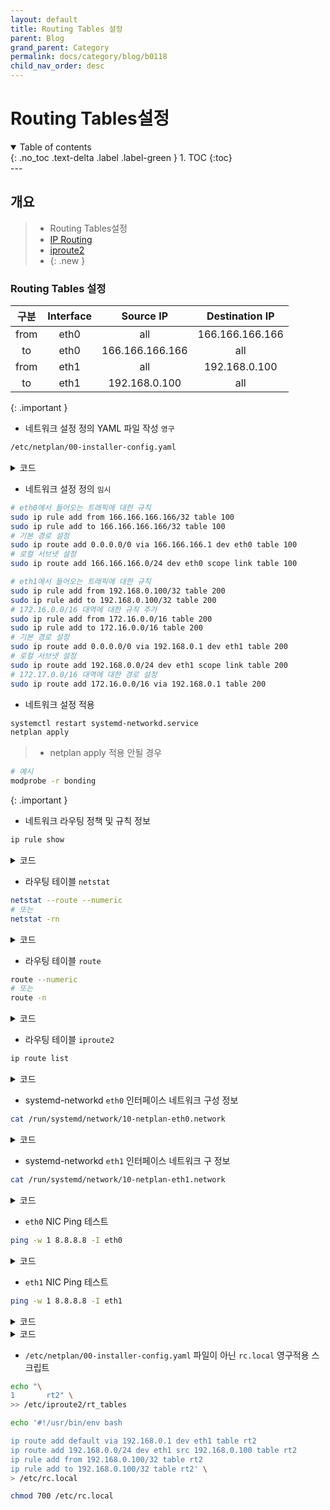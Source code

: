 ```yaml
---
layout: default
title: Routing Tables 설정
parent: Blog
grand_parent: Category
permalink: docs/category/blog/b0118
child_nav_order: desc
---
```

# Routing Tables설정
<details open markdown="block">
  <summary>
    Table of contents
  </summary>
  {: .no_toc .text-delta .label .label-green }
1. TOC
{:toc}
</details>
---

## 개요

> - Routing Tables설정
> - [IP Routing](http://linux-ip.net/html/routing-tables.html)
> - [iproute2 ](https://tldp.org/HOWTO/Adv-Routing-HOWTO/lartc.rpdb.html)
> - [](https://blog.scottlowe.org/2013/05/29/a-quick-introduction-to-linux-policy-routing/)
{: .new }

### Routing Tables 설정

>
| 구분         | Interface           | Source IP           | Destination IP     |
|:-----------:|:-------------------:|:-------------------:|:------------------:|
| from        | eth0                | all                 | 166.166.166.166    |
| to          | eth0                | 166.166.166.166     | all                |
| from        | eth1                | all                 | 192.168.0.100      |
| to          | eth1                | 192.168.0.100       | all                |
>
{: .important }


- 네트워크 설정 정의 YAML 파일 작성 `영구`

```bash
/etc/netplan/00-installer-config.yaml
```

<details markdown="block">
  <summary>
    코드
  </summary>
  {: .label .label-green }
  
```bash
# This is the network config written by 'subiquity'
network:
  version: 2
  renderer: networkd
  ethernets:
    eth0:
      dhcp4: false
      dhcp6: false
      addresses: [ 166.166.166.166/24 ]
      nameservers:
        addresses: [ 8.8.8.8 ]
      routes:
        - to: default
          via: 166.166.166.1
# eth0에서 들어오는 트래픽에 대한 규칙
# sudo ip rule add from 166.166.166.166/32 table 100
# sudo ip rule add to 166.166.166.166/32 table 100
      routing-policy:
        - from: 166.166.166.166/32
          table: 100
        - to: 166.166.166.166/32
          table: 100
# 기본 경로 설정
# sudo ip route add 0.0.0.0/0 via 166.166.166.1 dev eth0 table 100
# 로컬 서브넷 설정
# sudo ip route add 166.166.166.0/24 dev eth0 scope link table 100
      routes:
        - to: 0.0.0.0/0
          via: 223.26.214.1
          table: 100
        - to: 223.26.214.0/24
          scope: link
          table: 100
    eth1:
      dhcp4: false
      dhcp6: false
      addresses: [ 192.168.0.100/24 ]
      nameservers:
        addresses: [ 8.8.8.8 ]
# eth1에서 들어오는 트래픽에 대한 규칙
# sudo ip rule add from 192.168.0.100/32 table 200
# sudo ip rule add to 192.168.0.100/32 table 200
# 172.16.0.0/16 대역에 대한 규칙 추가
# sudo ip rule add from 172.16.0.0/16 table 200
# sudo ip rule add to 172.16.0.0/16 table 200
      routing-policy:
        - from: 192.168.0.100/32
          table: 200
        - to: 192.168.0.100/32
          table: 200
        - from: 172.16.0.0/16
          table: 200
        - to: 172.16.0.0/16
          table: 200
# 기본 경로 설정
# sudo ip route add 0.0.0.0/0 via 192.168.0.1 dev eth1 table 200
# 로컬 서브넷 설정
# sudo ip route add 192.168.0.0/24 dev eth1 scope link table 200
# 172.17.0.0/16 대역에 대한 경로 설정
# sudo ip route add 172.17.0.0/16 via 192.168.0.1 table 200
      routes:
        - to: 0.0.0.0/0
          via: 192.168.0.1
          table: 200
        - to: 192.168.0.0/24
          scope: link
          table: 200
        - to: 172.17.0.0/16
          via: 192.168.0.1
          table: 200
```

</details>

- 네트워크 설정 정의 `임시`

```bash
# eth0에서 들어오는 트래픽에 대한 규칙
sudo ip rule add from 166.166.166.166/32 table 100
sudo ip rule add to 166.166.166.166/32 table 100
# 기본 경로 설정
sudo ip route add 0.0.0.0/0 via 166.166.166.1 dev eth0 table 100
# 로컬 서브넷 설정
sudo ip route add 166.166.166.0/24 dev eth0 scope link table 100

# eth1에서 들어오는 트래픽에 대한 규칙
sudo ip rule add from 192.168.0.100/32 table 200
sudo ip rule add to 192.168.0.100/32 table 200
# 172.16.0.0/16 대역에 대한 규칙 추가
sudo ip rule add from 172.16.0.0/16 table 200
sudo ip rule add to 172.16.0.0/16 table 200
# 기본 경로 설정
sudo ip route add 0.0.0.0/0 via 192.168.0.1 dev eth1 table 200
# 로컬 서브넷 설정
sudo ip route add 192.168.0.0/24 dev eth1 scope link table 200
# 172.17.0.0/16 대역에 대한 경로 설정
sudo ip route add 172.16.0.0/16 via 192.168.0.1 table 200
```

- 네트워크 설정 적용

```bash
systemctl restart systemd-networkd.service
netplan apply
```

> - netplan apply 적용 안될 경우
```bash
# 예시
modprobe -r bonding
```
>
{: .important }

- 네트워크 라우팅 정책 및 규칙 정보

```bash
ip rule show
```

<details markdown="block">
  <summary>
    코드
  </summary>
  {: .label .label-green }

```bash
0:      from all lookup local
32766:  from all lookup main
32767:  from all lookup default
```

</details>

- 라우팅 테이블 `netstat`

```bash
netstat --route --numeric
# 또는
netstat -rn
```

<details markdown="block">
  <summary>
    코드
  </summary>
  {: .label .label-green }

```bash
Kernel IP routing table
Destination     Gateway         Genmask         Flags Metric Ref    Use Iface
0.0.0.0         166.166.166.1   0.0.0.0         UG    0      0        0 eth0
192.168.0.0     0.0.0.0         255.255.255.0   U     0      0        0 eth1
166.166.166.166 0.0.0.0         255.255.255.0   U     0      0        0 eth0
```

</details>

- 라우팅 테이블 `route`

```bash
route --numeric
# 또는
route -n
```

<details markdown="block">
  <summary>
    코드
  </summary>
  {: .label .label-green }

```bash
Kernel IP routing table
Destination     Gateway         Genmask         Flags Metric Ref    Use Iface
0.0.0.0         166.166.166.1   0.0.0.0         UG    0      0        0 eth0
192.168.0.0     0.0.0.0         255.255.255.0   U     0      0        0 eth1
166.166.166.166 0.0.0.0         255.255.255.0   U     0      0        0 eth0
```

</details>

- 라우팅 테이블 `iproute2`

```bash
ip route list
```

<details markdown="block">
  <summary>
    코드
  </summary>
  {: .label .label-green }

```
default via 166.166.166.1 dev eth0 proto static
192.168.0.0/24 dev eth1 proto kernel scope link src 192.168.0.100
166.166.166.0/24 dev eth0 proto kernel scope link src 166.166.166.166
```

</details>

- systemd-networkd `eth0` 인터페이스 네트워크 구성 정보

```bash
cat /run/systemd/network/10-netplan-eth0.network
```

<details markdown="block">
  <summary>
    코드
  </summary>
  {: .label .label-green }

```bash
[Match]
Name=eth0

[Network]
LinkLocalAddressing=ipv6
Address=166.166.166.166/24
DNS=8.8.8.8

[Route]
Destination=0.0.0.0/0
Gateway=166.166.166.1

[Route]
Destination=0.0.0.0/0
Gateway=166.166.166.1
Table=100

[Route]
Destination=166.166.166.0/24
Scope=link
Table=100

[RoutingPolicyRule]
From=166.166.166.166
Table=100

[RoutingPolicyRule]
To=166.166.166.166
Table=100
```

</details>

- systemd-networkd `eth1` 인터페이스 네트워크 구 정보

```bash
cat /run/systemd/network/10-netplan-eth1.network
```

<details markdown="block">
  <summary>
    코드
  </summary>
  {: .label .label-green }

```bash
[Match]
Name=eth1

[Network]
LinkLocalAddressing=ipv6
Address=192.168.0.100/24
DNS=8.8.8.8

[Route]
Destination=0.0.0.0/0
Gateway=192.168.0.1
Table=200

[Route]
Destination=192.168.0.0/24
Scope=link
Table=200

[Route]
Destination=172.17.0.0/16
Gateway=192.168.0.1
Table=200

[RoutingPolicyRule]
From=192.168.0.100/32
Table=200

[RoutingPolicyRule]
To=192.168.0.100/32
Table=200

[RoutingPolicyRule]
To=172.16.0.0/16
Table=200

[RoutingPolicyRule]
From=172.16.0.0/16
Table=200
```

</details>

- `eth0` NIC Ping 테스트

```bash
ping -w 1 8.8.8.8 -I eth0
```

<details markdown="block">
  <summary>
    코드
  </summary>
  {: .label .label-green }

```bash
PING 8.8.8.8 (8.8.8.8) from 166.166.166.166 eth0: 56(84) bytes of data.
64 bytes from 8.8.8.8: icmp_seq=1 ttl=56 time=34.0 ms

--- 8.8.8.8 ping statistics ---
1 packets transmitted, 1 received, 0% packet loss, time 0ms
rtt min/avg/max/mdev = 34.003/34.003/34.003/0.000 ms
```

</details>

- `eth1` NIC Ping 테스트

```bash
ping -w 1 8.8.8.8 -I eth1
```

<details markdown="block">
  <summary>
    코드
  </summary>
  {: .label .label-green }

```bash
PING 8.8.8.8 (8.8.8.8) from 172.16.0.6 enp0s8: 56(84) bytes of data.
64 bytes from 8.8.8.8: icmp_seq=1 ttl=55 time=32.2 ms

--- 8.8.8.8 ping statistics ---
1 packets transmitted, 1 received, 0% packet loss, time 0ms
rtt min/avg/max/mdev = 32.240/32.240/32.240/0.000 ms
```

</details>

<details markdown="block">
  <summary>
    코드
  </summary>
  {: .label .label-green }

> - Gateway 메트릭 설정 안된 경우
```bash
PING 8.8.8.8 (8.8.8.8) from 172.16.0.6 enp0s8: 56(84) bytes of data.

--- 8.8.8.8 ping statistics ---
1 packets transmitted, 0 received, 100% packet loss, time 0ms
```
>
{: .important}

</details>

- `/etc/netplan/00-installer-config.yaml` 파일이 아닌 `rc.local` 영구적용 스크립트

```bash
echo "\
1       rt2" \
>> /etc/iproute2/rt_tables

echo '#!/usr/bin/env bash

ip route add default via 192.168.0.1 dev eth1 table rt2
ip route add 192.168.0.0/24 dev eth1 src 192.168.0.100 table rt2
ip rule add from 192.168.0.100/32 table rt2
ip rule add to 192.168.0.100/32 table rt2' \
> /etc/rc.local

chmod 700 /etc/rc.local
```
